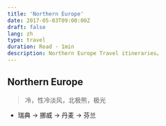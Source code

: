 ```yaml
---
title: 'Northern Europe'
date: 2017-05-03T09:00:00Z
draft: false
lang: zh
type: travel
duration: Read · 1min
description: Northern Europe Travel itineraries。
---
```


<ClientOnly>
  <Firefly/>
</ClientOnly>

## Northern Europe

> 冷，性冷淡风，北极熊，极光

- 瑞典 → 挪威 → 丹麦 → 芬兰
